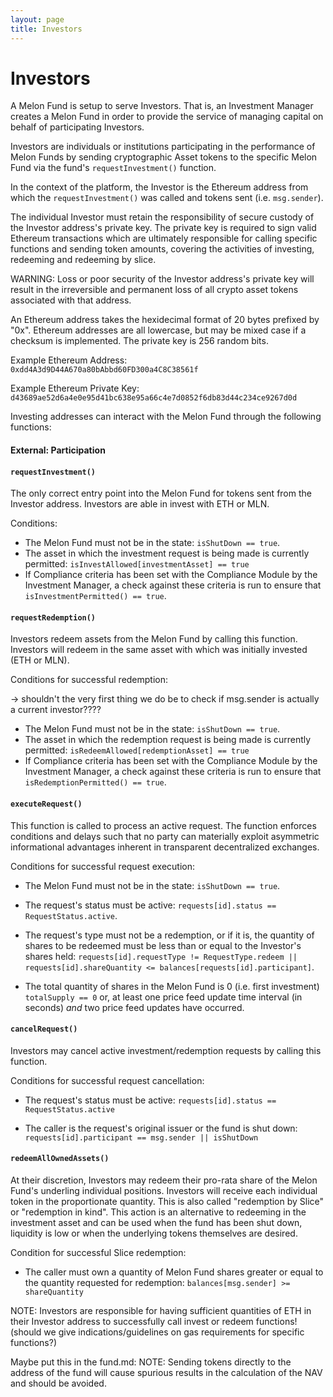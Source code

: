 ```yaml
---
layout: page
title: Investors
---
```

# Investors

A Melon Fund is setup to serve Investors.  That is, an Investment Manager creates a Melon Fund in order to provide the service of managing capital on behalf of participating Investors.

Investors are individuals or institutions participating in the performance of Melon Funds by sending cryptographic Asset tokens to the specific Melon Fund via the fund's `requestInvestment()` function.

In the context of the platform, the Investor is the Ethereum address from which the `requestInvestment()` was called and tokens sent (i.e. `msg.sender`).

The individual Investor must retain the responsibility of secure custody of the Investor address's private key. The private key is required to sign valid Ethereum transactions which are ultimately responsible for calling specific functions and sending token amounts, covering the activities of investing, redeeming and redeeming by slice.

WARNING: Loss or poor security of the Investor address's private key will result in the irreversible and permanent loss of all crypto asset tokens associated with that address.

An Ethereum address takes the hexidecimal format of 20 bytes prefixed by "0x". Ethereum addresses are all lowercase, but may be mixed case if a checksum is implemented. The private key is 256 random bits.

Example Ethereum Address:                
`0xdd4A3d9D44A670a80bAbbd60FD300a4C8C38561f`

Example Ethereum Private Key:
`d43689ae52d6a4e0e95d41bc638e95a66c4e7d0852f6db83d44c234ce9267d0d`


Investing addresses can interact with the Melon Fund through the following functions:

#### External: Participation

#### `requestInvestment()`

The only correct entry point into the Melon Fund for tokens sent from the Investor address. Investors are able in invest with ETH or MLN.

Conditions:

- The Melon Fund must not be in the state: `isShutDown == true`.
- The asset in which the investment request is being made is currently permitted: `isInvestAllowed[investmentAsset] == true`
- If Compliance criteria has been set with the Compliance Module by the Investment Manager, a check against these criteria is run to ensure that `isInvestmentPermitted() == true`.


#### `requestRedemption()`

Investors redeem assets from the Melon Fund by calling this function. Investors will redeem in the same asset with which was initially invested (ETH or MLN).

Conditions for successful redemption:

-> shouldn't the very first thing we do be to check if msg.sender is actually a current investor????

- The Melon Fund must not be in the state: `isShutDown == true`.
- The asset in which the redemption request is being made is currently permitted: `isRedeemAllowed[redemptionAsset] == true`
- If Compliance criteria has been set with the Compliance Module by the Investment Manager, a check against these criteria is run to ensure that `isRedemptionPermitted() == true`.

#### `executeRequest()`

This function is called to process an active request.  The function enforces conditions and delays such that no party can materially exploit asymmetric informational advantages inherent in transparent decentralized exchanges.

Conditions for successful request execution:

- The Melon Fund must not be in the state: `isShutDown == true`.

- The request's status must be active: `requests[id].status == RequestStatus.active`.

- The request's type must not be a redemption, or if it is, the quantity of shares to be redeemed must be less than or equal to the Investor's shares held: `requests[id].requestType != RequestType.redeem || requests[id].shareQuantity <= balances[requests[id].participant]`.

- The total quantity of shares in the Melon Fund is 0 (i.e. first investment) `totalSupply == 0` or, at least one price feed update time interval (in seconds) *and* two price feed updates have occurred.



#### `cancelRequest()`

Investors may cancel active investment/redemption requests by calling this function.

Conditions for successful request cancellation:

- The request's status must be active: `requests[id].status == RequestStatus.active`

- The caller is the request's original issuer or the fund is shut down: `requests[id].participant == msg.sender || isShutDown`


#### `redeemAllOwnedAssets()`

At their discretion, Investors may redeem their pro-rata share of the Melon Fund's underling individual positions. Investors will receive each individual token in the proportionate quantity. This is also called "redemption by Slice" or "redemption in kind". This action is an alternative to redeeming in the investment asset and can be used when the fund has been shut down, liquidity is low or when the underlying tokens themselves are desired.

Condition for successful Slice redemption:

- The caller must own a quantity of Melon Fund shares greater or equal to the quantity requested for redemption: `balances[msg.sender] >= shareQuantity`






NOTE: Investors are responsible for having sufficient quantities of ETH in their Investor address to successfully call invest or redeem functions! (should we give indications/guidelines on gas requirements for specific functions?)


Maybe put this in the fund.md:
NOTE: Sending tokens directly to the address of the fund will cause spurious results in the calculation of the NAV and should be avoided.

